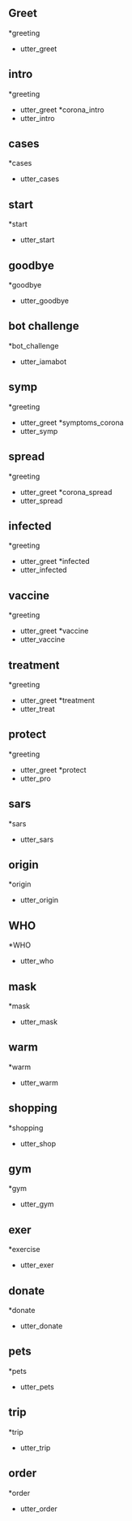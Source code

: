 ## Greet
*greeting
  - utter_greet

## intro
*greeting
  - utter_greet
*corona_intro
  - utter_intro

## cases
*cases
  - utter_cases
  
 ## start
 *start
  - utter_start
   
## goodbye
*goodbye
  - utter_goodbye

## bot challenge
*bot_challenge
  - utter_iamabot

## symp
*greeting
  - utter_greet
*symptoms_corona
  - utter_symp

## spread
*greeting
  - utter_greet
*corona_spread
  - utter_spread

## infected
*greeting
  - utter_greet
*infected 
  - utter_infected

## vaccine
*greeting 
  - utter_greet
*vaccine
  - utter_vaccine

## treatment
*greeting
 - utter_greet
*treatment
  - utter_treat

## protect
*greeting
  - utter_greet
*protect
  - utter_pro

## sars
*sars
  - utter_sars

## origin
*origin
  - utter_origin

##  WHO
*WHO
  - utter_who

## mask
*mask
  - utter_mask

## warm
*warm 
  - utter_warm

## shopping
*shopping 
  - utter_shop
    
## gym
*gym 
  - utter_gym

## exer
*exercise
  - utter_exer

## donate
*donate
  - utter_donate

## pets 
*pets
  - utter_pets

## trip
*trip 
  - utter_trip

## order
*order
  - utter_order